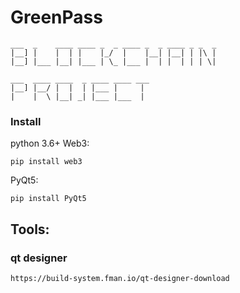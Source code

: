 # GreenPass
```
___  _    ____ ____ _  _ ____ _  _ ____ _ _  _    
|__] |    |  | |    |_/  |    |__| |__| | |\ |    
|__] |___ |__| |___ | \_ |___ |  | |  | | | \|    
                                                  
___  ____ ____  _ ____ ____ ___                   
|__] |__/ |  |  | |___ |     |                    
|    |  \ |__| _| |___ |___  |
```               

### Install
python 3.6+
Web3:
```
pip install web3
```
PyQt5:
```
pip install PyQt5
```
## Tools:
### qt designer
```
https://build-system.fman.io/qt-designer-download
```